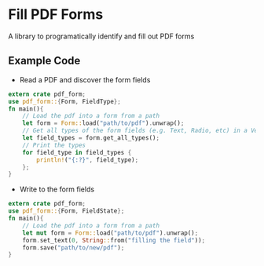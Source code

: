 # Fill PDF Forms
A library to programatically identify and fill out PDF forms

## Example Code
* Read a PDF and discover the form fields
```rust
extern crate pdf_form;
use pdf_form::{Form, FieldType};
fn main(){
    // Load the pdf into a form from a path
    let form = Form::load("path/to/pdf").unwrap();
    // Get all types of the form fields (e.g. Text, Radio, etc) in a Vector
    let field_types = form.get_all_types();
    // Print the types
    for field_type in field_types {
        println!("{:?}", field_type);
    };
}
```
* Write to the form fields
```rust
extern crate pdf_form;
use pdf_form::{Form, FieldState};
fn main(){
    // Load the pdf into a form from a path
    let mut form = Form::load("path/to/pdf").unwrap();
    form.set_text(0, String::from("filling the field"));
    form.save("path/to/new/pdf");
}
```

